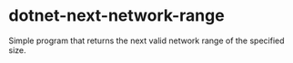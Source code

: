 # dotnet-next-network-range
Simple program that returns the next valid network range of the specified size.
